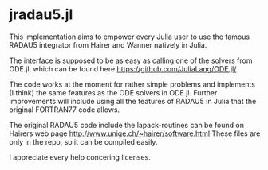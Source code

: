 # jradau5.jl

This implementation aims to empower every Julia user to use the
famous RADAU5 integrator from Hairer and Wanner natively in Julia.

The interface is supposed to be as easy as calling one of the solvers
from ODE.jl, which can be found here
https://github.com/JuliaLang/ODE.jl/

The code works at the moment for rather simple problems and implements
(I think) the same features as the ODE solvers in ODE.jl.
Further improvements will include using all the features of RADAU5
in Julia that the original FORTRAN77 code allows.

The original RADAU5 code include the lapack-routines can be found
on Hairers web page
http://www.unige.ch/~hairer/software.html
These files are only in the repo, so it can be compiled easily.

I appreciate every help concering licenses.
